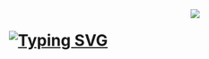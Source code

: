 <img align="right" src ='"https://visitor-badge.laobi.icu/badge?page_id=jamlmao.visitor-badge&left_color=%2914281D&right_color=%29355834"'/>

<h1 align="center" >
 <a href="https://git.io/typing-svg">
   <img align="center" src="https://readme-typing-svg.demolab.com?font=Roboto+Condensed&pause=1000&color=4E9C71&width=435&lines=%F0%9F%91%8B+Bonjour!;Jam+here+%F0%9F%98%84" alt="Typing SVG" />
 </a>
</h1>

